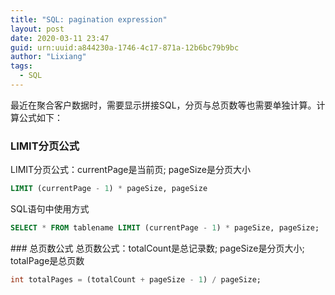 ```yaml
---
title: "SQL: pagination expression"
layout: post
date: 2020-03-11 23:47
guid: urn:uuid:a844230a-1746-4c17-871a-12b6bc79b9bc
author: "Lixiang"
tags:
  - SQL
---
```

最近在聚合客户数据时，需要显示拼接SQL，分页与总页数等也需要单独计算。计算公式如下：


### LIMIT分页公式
LIMIT分页公式：currentPage是当前页; pageSize是分页大小

```sql
LIMIT (currentPage - 1) * pageSize, pageSize
```

SQL语句中使用方式

```sql
SELECT * FROM tablename LIMIT (currentPage - 1) * pageSize, pageSize;
```

### 总页数公式
总页数公式：totalCount是总记录数; pageSize是分页大小; totalPage是总页数

```sql
int totalPages = (totalCount + pageSize - 1) / pageSize;
```

